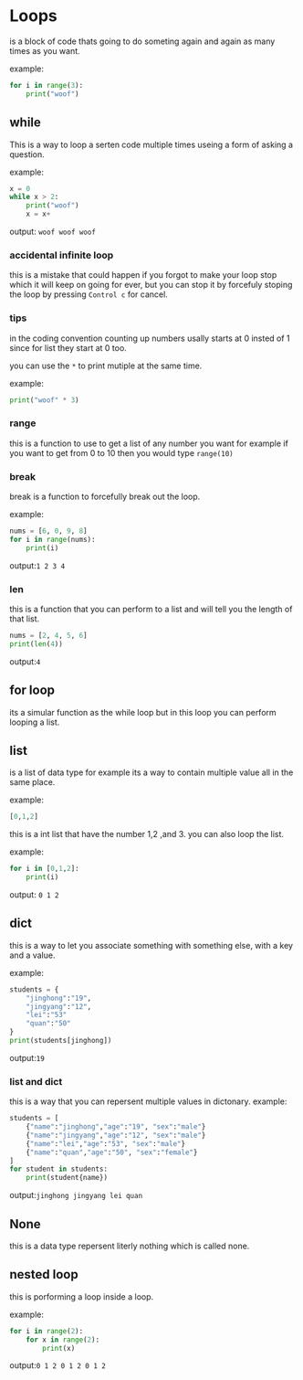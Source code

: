 # Loops 
is a block of code thats going to do someting again and again as many times as you want.

example:
```python
for i in range(3):
    print("woof")
```

## while
This is a way to loop a serten code multiple times useing a form of asking a question.


example:
``` python
x = 0
while x > 2:
    print("woof")
    x = x+
```
output: `woof woof woof`

### accidental infinite loop
this is a mistake that could happen if you forgot to make your loop stop which it will keep on going for ever, but you can stop it by forcefuly stoping the loop by pressing `Control c` for cancel.

### tips
in the coding convention counting up numbers usally starts at 0 insted of 1 since for list they start at 0 too. 

you can use the `*` to print mutiple at the same time.

example:
```python
print("woof" * 3)
```
### range
this is a function to use to get a list of any number you want for example if you want to get from 0 to 10 then you would type `range(10)` 

### break
break is a function to forcefully break out the loop.

example:
```python
nums = [6, 0, 9, 8]
for i in range(nums):
    print(i)
```
output:`1 2 3 4`

### len
this is a function that you can perform to a list and will tell you the length of that list.
```python
nums = [2, 4, 5, 6]
print(len(4))
```
output:`4`

## for loop
its a simular function as the while loop but in this loop you can perform looping a list.


## list
is a list of data type for example 
its a way to contain multiple value all in the same place.

example:
```python
[0,1,2]
```
this is a int list that have the number 1,2 ,and 3.
you can also loop the list.

example:
```python
for i in [0,1,2]:
    print(i)
```
output: `0 1 2`

## dict
this is a way to let you associate something with something else, with a key and a value.

example:
```python
students = {
    "jinghong":"19",
    "jingyang":"12",
    "lei":"53"
    "quan":"50"
}
print(students[jinghong])
```
output:`19`

### list and dict
this is a way that you can repersent multiple values in dictonary.
example:
```python
students = [
    {"name":"jinghong","age":"19", "sex":"male"}
    {"name":"jingyang","age":"12", "sex":"male"}
    {"name":"lei","age":"53", "sex":"male"}
    {"name":"quan","age":"50", "sex":"female"}
]
for student in students:
    print(student{name})
```
output:`jinghong jingyang lei quan`

## None
this is a data type repersent literly nothing which is called none.

## nested loop
this is porforming a loop inside a loop.

example:

```python
for i in range(2):
    for x in range(2):
        print(x)
```
output:`0 1 2 0 1 2 0 1 2`